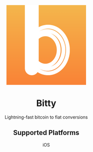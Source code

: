 <div align="center">

<img src="./assets/bitty-logo.png" alt="Bitty Logo" title="bitty logo" width="256"/>

# Bitty

Lightning-fast bitcoin to fiat conversions

## Supported Platforms

iOS 

</div>

